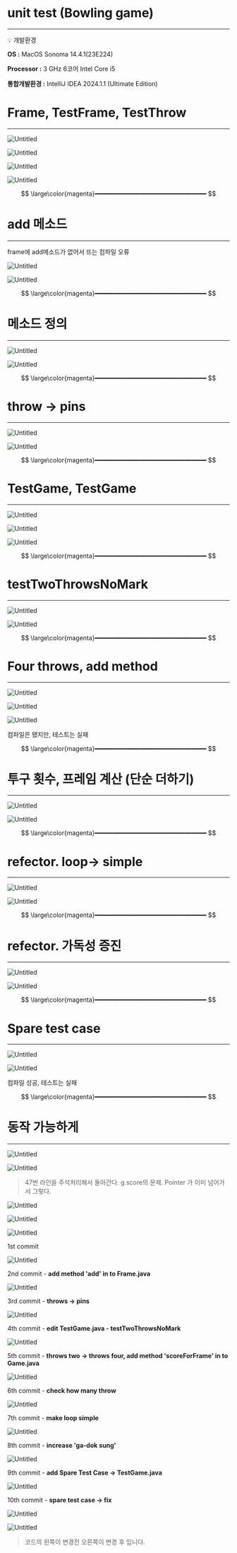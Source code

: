# unit test (Bowling game)

---

<aside>
💡 개발환경

**OS :** MacOS Sonoma 14.4.1(23E224)

**Processor :** 3 GHz 6코어 Intel Core i5

**통합개발환경 :** IntelliJ IDEA 2024.1.1 (Ultimate Edition)

</aside>

# Frame, TestFrame, TestThrow

---

![Untitled](README.md/Untitled.png)

![Untitled](README.md/Untitled%201.png)

![Untitled](README.md/Untitled%202.png)

![Untitled](README.md/Untitled%203.png)

$$
\large\color{magenta}━━━━━━━━━━━━━━━━━━━━━━━━━━━━━━
$$

# add 메소드

---

frame에 add메소드가 없어서 뜨는 컴파일 오류

![Untitled](README.md/Untitled%204.png)

![Untitled](README.md/Untitled%205.png)

$$
\large\color{magenta}━━━━━━━━━━━━━━━━━━━━━━━━━━━━━━
$$

# 메소드 정의

---

![Untitled](README.md/Untitled%206.png)

![Untitled](README.md/Untitled%207.png)

$$
\large\color{magenta}━━━━━━━━━━━━━━━━━━━━━━━━━━━━━━
$$

# throw → pins

---

![Untitled](README.md/Untitled%208.png)

![Untitled](README.md/Untitled%209.png)

$$
\large\color{magenta}━━━━━━━━━━━━━━━━━━━━━━━━━━━━━━
$$

# TestGame, TestGame

---

![Untitled](README.md/Untitled%2010.png)

![Untitled](README.md/Untitled%2011.png)

![Untitled](README.md/Untitled%2012.png)

$$
\large\color{magenta}━━━━━━━━━━━━━━━━━━━━━━━━━━━━━━
$$

# testTwoThrowsNoMark

---

![Untitled](README.md/Untitled%2013.png)

![Untitled](README.md/Untitled%2014.png)

$$
\large\color{magenta}━━━━━━━━━━━━━━━━━━━━━━━━━━━━━━
$$

# Four throws, add method

---

![Untitled](README.md/Untitled%2015.png)

![Untitled](README.md/Untitled%2016.png)

![Untitled](README.md/Untitled%2017.png)

컴파일은 됐지만, 테스트는 실패

$$
\large\color{magenta}━━━━━━━━━━━━━━━━━━━━━━━━━━━━━━
$$

# 투구 횟수, 프레임 계산 (단순 더하기)

---

![Untitled](README.md/Untitled%2018.png)

![Untitled](README.md/Untitled%2019.png)

$$
\large\color{magenta}━━━━━━━━━━━━━━━━━━━━━━━━━━━━━━
$$

# refector. loop→ simple

---

![Untitled](README.md/Untitled%2020.png)

![Untitled](README.md/Untitled%2021.png)

$$
\large\color{magenta}━━━━━━━━━━━━━━━━━━━━━━━━━━━━━━
$$

# refector. 가독성 증진

---

![Untitled](README.md/Untitled%2022.png)

![Untitled](README.md/Untitled%2023.png)

$$
\large\color{magenta}━━━━━━━━━━━━━━━━━━━━━━━━━━━━━━
$$

# Spare test case

---

![Untitled](README.md/Untitled%2024.png)

![Untitled](README.md/Untitled%2025.png)

컴파일 성공, 테스트는 실패

$$
\large\color{magenta}━━━━━━━━━━━━━━━━━━━━━━━━━━━━━━
$$

# 동작 가능하게

---

![Untitled](README.md/Untitled%2026.png)

![Untitled](README.md/Untitled%2027.png)

> 47번 라인을 주석처리해서 돌아간다.  g.score의 문제. Pointer 가 이미 넘어가서 그렇다.
> 

![Untitled](README.md/Untitled%2028.png)

![Untitled](README.md/Untitled%2029.png)

![Untitled](README.md/Untitled%2030.png)

1st commit

![Untitled](README.md/Untitled%2031.png)

2nd commit - **add method 'add' in to Frame.java**

![Untitled](README.md/Untitled%2032.png)

3rd commit - **throws -> pins**

![Untitled](README.md/Untitled%2033.png)

4th commit - **edit TestGame.java - testTwoThrowsNoMark**

![Untitled](README.md/Untitled%2034.png)

5th commit - **throws two -> throws four, add method 'scoreForFrame' in to Game.java**

![Untitled](README.md/Untitled%2035.png)

6th commit - **check how many throw**

![Untitled](README.md/Untitled%2036.png)

7th commit - **make loop simple**

![Untitled](README.md/Untitled%2037.png)

8th commit - **increase 'ga-dok sung'**

![Untitled](README.md/Untitled%2038.png)

9th commit -  **add Spare Test Case -> TestGame.java**

![Untitled](README.md/Untitled%2039.png)

10th commit - **spare test case -> fix**

![Untitled](README.md/Untitled%2040.png)

![Untitled](README.md/Untitled%2041.png)

> 코드의 왼쪽이 변경전 오른쪽이 변경 후 입니다.
>
